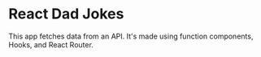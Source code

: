 # React Dad Jokes

This app fetches data from an API. It's made using function components, Hooks, and React Router.
